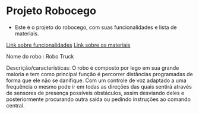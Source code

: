 ﻿# Projeto Robocego 

- Este é o projeto do robocego, com suas funcionalidades e lista de materiais.


[Link sobre funcionalidades](https://github.com/RE-INTEGRA/roboCego/blob/master/funcionalidades.md)
[Link sobre os materiais](ttps://github.com/RE-INTEGRA/roboCego/edit/master/listaMateriais.md)

Nome do robo : Robo Truck

Descrição/características: O robo é composto por lego em sua grande maioria e tem como principal função é percorrer distâncias programadas de forma que ele não se danifique. Com um controle de voz adaptado a uma frequência o mesmo pode ir em todas as direções das quais sentirá através de sensores de presença possíveis obstáculos, assim desviando deles e posteriormente procurando outra saída ou pedindo instruções ao comando central.      

